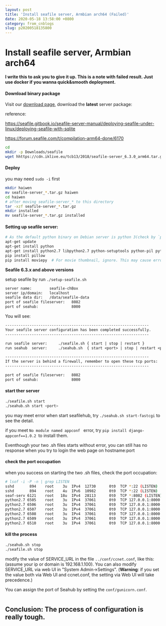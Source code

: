 ```yaml
---
layout: post
title: 'Install seafile server, Armbian arch64 (Failed)'
date: 2020-05-18 13:58:00 +0800
category: from_cnblogs
slug: p20200518135800
---
```

# Install seafile server, Armbian arch64

**I write this to ask you to give it up. This is a note with failed result. Just use docker if you wanna quick&smooth deployment.**

#### Download binary package
Visit our [download page](http://www.seafile.com/en/download/#server), download the **latest** server package:

reference:

   https://seafile.gitbook.io/seafile-server-manual/deploying-seafile-under-linux/deploying-seafile-with-sqlite

   https://forum.seafile.com/t/compilation-arm64-done/6170

   

```bash
cd
mkdir -p Downloads/seafile
wget hhttps://cdn.iklive.eu/tcb13/2018/seafile-server_6.3.0_arm64.tar.gz

```

#### Deploy

you may need `sudo -i` first

```bash
mkdir haiwen
mv seafile-server_*.tar.gz haiwen
cd haiwen
# after moving seafile-server_* to this directory
tar -xzf seafile-server_*.tar.gz
mkdir installed
mv seafile-server_*.tar.gz installed
```



#### Setting up seafile server:

```bash
# As the default python binary on Debian server is python 3(check by `phthon3 -V`), we need to install python (python 2) first.
apt-get update
apt-get install python
apt-get install python2.7 libpython2.7 python-setuptools python-pil python3-pil python-ldap python-urllib3 ffmpeg python-pip sqlite3 python-requests
pip install pillow
pip install moviepy  # For movie thumbnail, ignore. This may cause error
```



**Seafile 6.3.x and above versions**

setup seafile by run `./setup-seafile.sh`


```txt
server name:        seafile-chBox
server ip/domain:   localhost
seafile data dir:   /data/seafile-data
port of seafile fileserver:   8082
port of seahub:               8000
```

You will see:

```txt
-----------------------------------------------------------------
Your seafile server configuration has been completed successfully.
-----------------------------------------------------------------

run seafile server:     ./seafile.sh { start | stop | restart }
run seahub  server:     ./seahub.sh  { start <port> | stop | restart <port> }

-----------------------------------------------------------------
If the server is behind a firewall, remember to open these tcp ports:
-----------------------------------------------------------------

port of seafile fileserver:   8082
port of seahub:               8000
```

#### start ther server

```bash
./seafile.sh start
./seahub.sh start <port>
```

you may meet error when start seafilehub, try `./seahub.sh start-fastcgi` to see the detail.

if you meet `No module named appconf ` error, try `pip install django-appconf==1.0.2 `to install them.

Eventhough your two .sh files starts without error, you can still has no response when you try to login the web page on hostname:port

#### check the port occupation

when you success on starting the two .sh files, check the port occupation:

```bash
# lsof -i -P -n | grep LISTEN
sshd       894    root    3u  IPv4  12730      0t0  TCP *:22 (LISTEN)
sshd       894    root    4u  IPv6  10982      0t0  TCP *:22 (LISTEN)
seaf-serv 6121    root   18u  IPv4  28113      0t0  TCP *:8082 (LISTEN)
python2.7 6505    root    3u  IPv4  37061      0t0  TCP 127.0.0.1:8000 (LISTEN)
python2.7 6506    root    3u  IPv4  37061      0t0  TCP 127.0.0.1:8000 (LISTEN)
python2.7 6507    root    3u  IPv4  37061      0t0  TCP 127.0.0.1:8000 (LISTEN)
python2.7 6508    root    3u  IPv4  37061      0t0  TCP 127.0.0.1:8000 (LISTEN)
python2.7 6509    root    3u  IPv4  37061      0t0  TCP 127.0.0.1:8000 (LISTEN)
python2.7 6510    root    3u  IPv4  37061      0t0  TCP 127.0.0.1:8000 (LISTEN)
```

#### kill the process

```bash
./seahub.sh stop
./seafile.sh stop
```

modify the value of SERVICE_URL in the file `../conf/ccnet.conf`, like this: (assume your ip or domain is 192.168.1.100). You can also modify SERVICE_URL via web UI in "System Admin->Settings". (**Warning**: if you set the value both via Web UI and ccnet.conf, the setting via Web UI will take precedence.)



You can assign the port of Seahub by setting the `conf/gunicorn.conf`.

```

```

## Conclusion: The process of configuration is really tough.